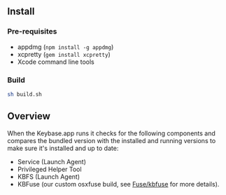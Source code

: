 ## Install

### Pre-requisites

 * appdmg (`npm install -g appdmg`)
 * xcpretty (`gem install xcpretty`)
 * Xcode command line tools

### Build

```sh
sh build.sh
```

## Overview

When the Keybase.app runs it checks for the following components and compares the bundled version with the installed and running versions to make sure it's installed and up to date:

- Service (Launch Agent)
- Privileged Helper Tool
- KBFS (Launch Agent)
- KBFuse (our custom osxfuse build, see [Fuse/kbfuse](https://github.com/keybase/client/tree/master/osx/Install/Fuse/kbfuse) for more details).
